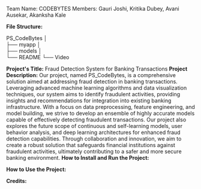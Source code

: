 Team Name: CODEBYTES
Members: Gauri Joshi, Kritika Dubey, Avani Ausekar, Akanksha Kale

****File Structure:****

PS_CodeBytes
│   
├── myapp
│   
├── models
│   
└── README
└── Video

****Project's Title:****
Fraud Detection System for Banking Transactions
****Project Description:**** 
Our project, named PS_CodeBytes, is a comprehensive solution aimed at addressing fraud detection in banking transactions. Leveraging advanced machine learning algorithms and data visualization techniques, our system aims to identify fraudulent activities, providing insights and recommendations for integration into existing banking infrastructure. With a focus on data preprocessing, feature engineering, and model building, we strive to develop an ensemble of highly accurate models capable of effectively detecting fraudulent transactions. Our project also explores the future scope of continuous and self-learning models, user behavior analysis, and deep learning architectures for enhanced fraud detection capabilities. Through collaboration and innovation, we aim to create a robust solution that safeguards financial institutions against fraudulent activities, ultimately contributing to a safer and more secure banking environment.
****How to Install and Run the Project:**** 

****How to Use the Project:**** 

****Credits:**** 

    
